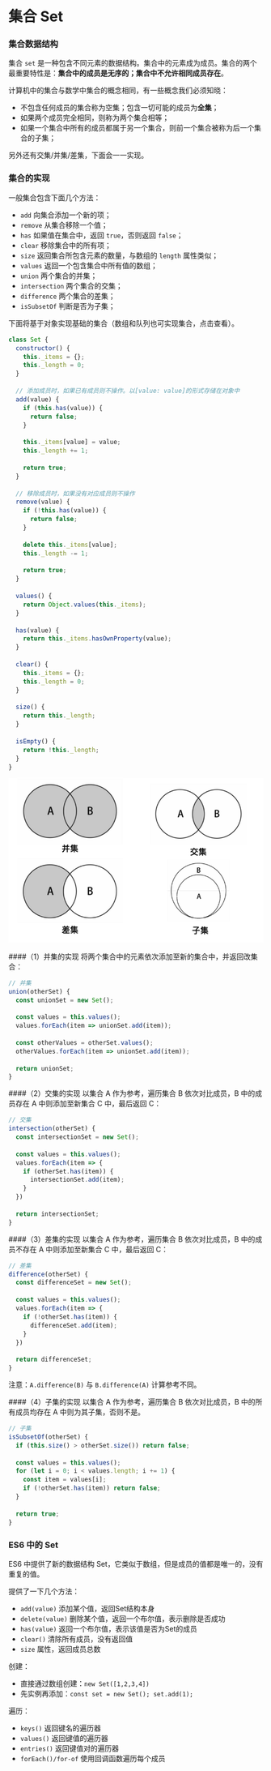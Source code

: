 集合 Set
===

### 集合数据结构
集合 `set` 是一种包含不同元素的数据结构。集合中的元素成为成员。集合的两个最重要特性是：**集合中的成员是无序的；集合中不允许相同成员存在**。

计算机中的集合与数学中集合的概念相同，有一些概念我们必须知晓：

- 不包含任何成员的集合称为空集；包含一切可能的成员为**全集**；
- 如果两个成员完全相同，则称为两个集合相等；
- 如果一个集合中所有的成员都属于另一个集合，则前一个集合被称为后一个集合的子集；

另外还有交集/并集/差集，下面会一一实现。

### 集合的实现
一般集合包含下面几个方法：

- `add` 向集合添加一个新的项；
- `remove` 从集合移除一个值；
- `has` 如果值在集合中，返回 `true`，否则返回 `false`；
- `clear` 移除集合中的所有项；
- `size` 返回集合所包含元素的数量，与数组的 `length` 属性类似；
- `values` 返回一个包含集合中所有值的数组；
- `union` 两个集合的并集；
- `intersection` 两个集合的交集；
- `difference` 两个集合的差集；
- `isSubsetOf` 判断是否为子集；

下面将基于对象实现基础的集合（数组和队列也可实现集合，点击查看）。

```js
class Set {
  constructor() {
    this._items = {};
    this._length = 0;
  }

  // 添加成员时，如果已有成员则不操作。以[value: value]的形式存储在对象中
  add(value) {
    if (this.has(value)) {
      return false;
    }

    this._items[value] = value;
    this._length += 1;

    return true;
  }

  // 移除成员时，如果没有对应成员则不操作
  remove(value) {
    if (!this.has(value)) {
      return false;
    }

    delete this._items[value];
    this._length -= 1;

    return true;
  }

  values() {
    return Object.values(this._items);
  }

  has(value) {
    return this._items.hasOwnProperty(value);
  }

  clear() {
    this._items = {};
    this._length = 0;
  }

  size() {
    return this._length;
  }

  isEmpty() {
    return !this._length;
  }
}
```

![集合](./images/04.set.png)

####（1）并集的实现
将两个集合中的元素依次添加至新的集合中，并返回改集合：
```js
// 并集
union(otherSet) {
  const unionSet = new Set();

  const values = this.values();
  values.forEach(item => unionSet.add(item));

  const otherValues = otherSet.values();
  otherValues.forEach(item => unionSet.add(item));

  return unionSet;
}
```

####（2）交集的实现
以集合 A 作为参考，遍历集合 B 依次对比成员，B 中的成员存在 A 中则添加至新集合 C 中，最后返回 C：
```js
// 交集
intersection(otherSet) {
  const intersectionSet = new Set();

  const values = this.values();
  values.forEach(item => {
    if (otherSet.has(item)) {
      intersectionSet.add(item);
    }
  })

  return intersectionSet;
}
```

####（3）差集的实现
以集合 A 作为参考，遍历集合 B 依次对比成员，B 中的成员不存在 A 中则添加至新集合 C 中，最后返回 C：
```js
// 差集
difference(otherSet) {
  const differenceSet = new Set();

  const values = this.values();
  values.forEach(item => {
    if (!otherSet.has(item)) {
      differenceSet.add(item);
    }
  })

  return differenceSet;
}
```

注意：`A.difference(B)` 与 `B.difference(A)` 计算参考不同。

####（4）子集的实现
以集合 A 作为参考，遍历集合 B 依次对比成员，B 中的所有成员均存在 A 中则为其子集，否则不是。
```js
// 子集
isSubsetOf(otherSet) {
  if (this.size() > otherSet.size()) return false;

  const values = this.values();
  for (let i = 0; i < values.length; i += 1) {
    const item = values[i];
    if (!otherSet.has(item)) return false;
  }

  return true;
}
```

### ES6 中的 Set
ES6 中提供了新的数据结构 Set，它类似于数组，但是成员的值都是唯一的，没有重复的值。

提供了一下几个方法：

- `add(value)` 添加某个值，返回Set结构本身
- `delete(value)` 删除某个值，返回一个布尔值，表示删除是否成功
- `has(value)` 返回一个布尔值，表示该值是否为Set的成员
- `clear()` 清除所有成员，没有返回值
- `size` 属性，返回成员总数

创建：

- 直接通过数组创建：`new Set([1,2,3,4])`
- 先实例再添加：`const set = new Set(); set.add(1);`

遍历：

- `keys()` 返回键名的遍历器
- `values()` 返回键值的遍历器
- `entries()` 返回键值对的遍历器
- `forEach()/for-of` 使用回调函数遍历每个成员
